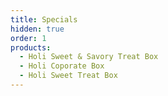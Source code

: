 ```yaml
---
title: Specials
hidden: true
order: 1
products:
  - Holi Sweet & Savory Treat Box
  - Holi Coporate Box
  - Holi Sweet Treat Box
---
```

